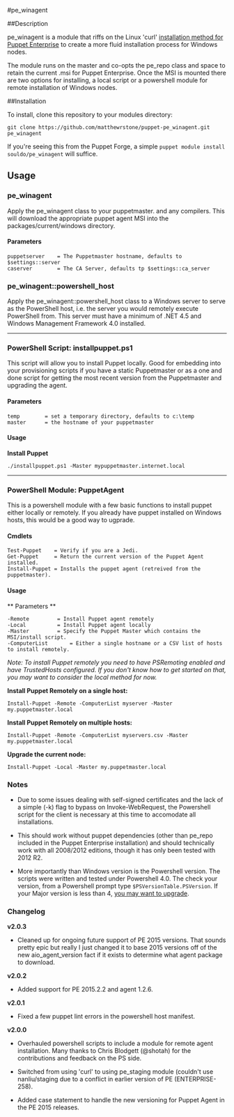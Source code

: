 #pe_winagent


##Description

pe_winagent is a module that riffs on the Linux 'curl' [installation method for Puppet Enterprise](https://docs.puppetlabs.com/pe/latest/install_agents.html) to create a more fluid installation process for Windows nodes.  

The module runs on the master and co-opts the pe_repo class and space to retain the current .msi for Puppet Enterprise.  Once the MSI is mounted there are two options for installing, a local script or a powershell module for remote installation of Windows nodes.

##Installation

To install, clone this repository to your modules directory:

	git clone https://github.com/matthewrstone/puppet-pe_winagent.git pe_winagent

If you're seeing this from the Puppet Forge, a simple `puppet module install souldo/pe_winagent` will suffice.

## Usage

### pe_winagent

Apply the pe_winagent class to your puppetmaster. and any compilers.  This will download the appropriate puppet agent MSI into the packages/current/windows directory.

#### Parameters

	puppetserver	= The Puppetmaster hostname, defaults to $settings::server
	caserver     	= The CA Server, defaults tp $settings::ca_server

### pe_winagent::powershell_host

Apply the pe_winagent::powershell_host class to a Windows server to serve as the PowerShell host,  i.e. the server you would remotely execute PowerShell from.  This server must have a minimum of .NET 4.5 and Windows Management Framework 4.0 installed.

---

### PowerShell Script: installpuppet.ps1

This script will allow you to install Puppet locally.  Good for embedding into your provisioning scripts if you have a static Puppetmaster or as a one and done script for getting the most recent version from the Puppetmaster and upgrading the agent.

#### Parameters

	temp		= set a temporary directory, defaults to c:\temp
	master		= the hostname of your puppetmaster

#### Usage

**Install Puppet**

	./installpuppet.ps1 -Master mypuppetmaster.internet.local
	
---
	
### PowerShell Module: PuppetAgent

This is a powershell module with a few basic functions to install puppet either locally or remotely.  If you already have puppet installed on Windows hosts, this would be a good way to ugprade.

#### Cmdlets

	Test-Puppet    = Verify if you are a Jedi.
	Get-Puppet     = Return the current version of the Puppet Agent installed.
	Install-Puppet = Installs the puppet agent (retreived from the puppetmaster).
		
#### Usage

** Parameters **

	-Remote			= Install Puppet agent remotely
	-Local			= Install Puppet agent locally
	-Master			= Specify the Puppet Master which contains the MSI/install script.
	-ComputerList		= Either a single hostname or a CSV list of hosts to install remotely.

*Note: To install Puppet remotely you need to have PSRemoting enabled and have TrustedHosts configured.  If you don't know how to get started on that, you may want to consider the local method for now.*
		

**Install Puppet Remotely on a single host:**

	Install-Puppet -Remote -ComputerList myserver -Master my.puppetmaster.local
		
**Install Puppet Remotely on multiple hosts:**

	Install-Puppet -Remote -ComputerList myservers.csv -Master my.puppetmaster.local
		
**Upgrade the current node:**

	Install-Puppet -Local -Master my.puppetmaster.local

### Notes

* Due to some issues dealing with self-signed certificates and the lack of a simple (-k) flag to bypass on Invoke-WebRequest, the Powershell script for the client is necessary at this time to accomodate all installations.

* This should work without puppet dependencies (other than pe_repo included in the Puppet Enterprise installation) and should technically work with all 2008/2012 editions, though it has only been tested with 2012 R2.

* More importantly than Windows version is the Powershell version.  The scripts were written and tested under Powershell 4.0.  The check your version, from a Powershell prompt type `$PSVersionTable.PSVersion`.  If your Major version is less than 4, [you may want to upgrade](https://www.microsoft.com/en-us/download/details.aspx?id=40855).

### Changelog

**v2.0.3**

- Cleaned up for ongoing future support of PE 2015 versions.  That sounds pretty epic but really I just changed it to base 2015 versions off of the new aio_agent_version fact if it exists to determine what agent package to download.

**v2.0.2**

- Added support for PE 2015.2.2 and agent 1.2.6.

**v2.0.1**

- Fixed a few puppet lint errors in the powershell host manifest.

**v2.0.0**

- Overhauled powershell scripts to include a module for remote agent installation. Many thanks to Chris Blodgett (@shotah) for the contributions and feedback on the PS side.

- Switched from using 'curl' to using pe_staging module (couldn't use nanliu/staging due to a conflict in earlier version of PE (ENTERPRISE-258).

- Added case statement to handle the new versioning for Puppet Agent in the PE 2015 releases.
